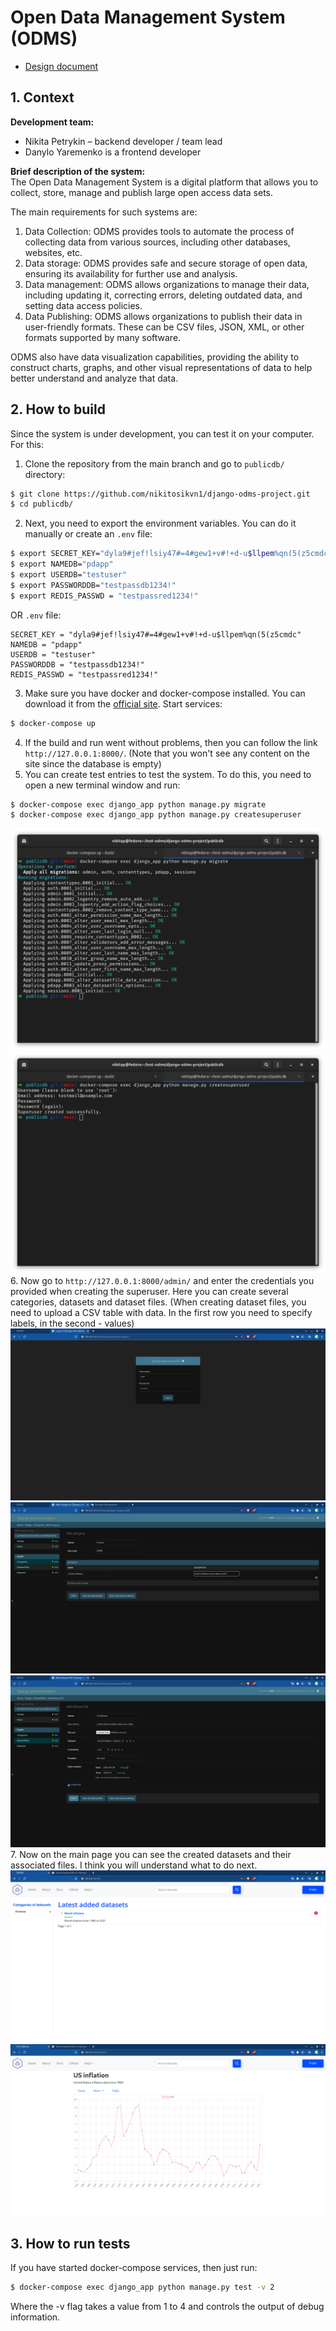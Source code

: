 # Open Data Management System (ODMS)

- [Design document](https://nikitas-docs.gitbook.io/open-data-management-system-design-document/)  

## 1. Context  
**Development team:**  
- Nikita Petrykin – backend developer / team lead  
- Danylo Yaremenko is a frontend developer  

**Brief description of the system:**  
The Open Data Management System is a digital platform that allows you to collect, store, manage and publish large open access data sets.  

The main requirements for such systems are:
1. Data Collection: ODMS provides tools to automate the process of collecting data from various sources, including other databases, websites, etc.
2. Data storage: ODMS provides safe and secure storage of open data, ensuring its availability for further use and analysis.
3. Data management: ODMS allows organizations to manage their data, including updating it, correcting errors, deleting outdated data, and setting data access policies.
4. Data Publishing: ODMS allows organizations to publish their data in user-friendly formats. These can be CSV files, JSON, XML, or other formats supported by many software.

ODMS also have data visualization capabilities, providing the ability to construct charts, graphs, and other visual representations of data to help better understand and analyze that data.  

## 2. How to build  
Since the system is under development, you can test it on your computer. For this:  
1. Clone the repository from the main branch and go to `publicdb/` directory:
```bash
$ git clone https://github.com/nikitosikvn1/django-odms-project.git
$ cd publicdb/
```
2. Next, you need to export the environment variables. You can do it manually or create an `.env` file:  
```bash
$ export SECRET_KEY="dyla9#jef!lsiy47#=4#gew1+v#!+d-u$llpem%qn(5(z5cmdc"
$ export NAMEDB="pdapp"
$ export USERDB="testuser"
$ export PASSWORDDB="testpassdb1234!"
$ export REDIS_PASSWD = "testpassred1234!"
```  
OR `.env` file:
```env
SECRET_KEY = "dyla9#jef!lsiy47#=4#gew1+v#!+d-u$llpem%qn(5(z5cmdc"
NAMEDB = "pdapp"
USERDB = "testuser"
PASSWORDDB = "testpassdb1234!"
REDIS_PASSWD = "testpassred1234!"
```
3. Make sure you have docker and docker-compose installed. You can download it from the [official site](https://www.docker.com/).  Start services:  
```bash
$ docker-compose up
```
4. If the build and run went without problems, then you can follow the link `http://127.0.0.1:8000/`. (Note that you won't see any content on the site since the database is empty)  
5. You can create test entries to test the system. To do this, you need to open a new terminal window and run:  
```bash
$ docker-compose exec django_app python manage.py migrate
$ docker-compose exec django_app python manage.py createsuperuser
```
![migrate](img/migrate.png)  
![createsuperuser](img/createsuperuser.png)  
6. Now go to `http://127.0.0.1:8000/admin/` and enter the credentials you provided when creating the superuser. Here you can create several categories, datasets and dataset files. (When creating dataset files, you need to upload a CSV table with data. In the first row you need to specify labels, in the second - values)  
![login](img/login.png)  
![categorydataset](img/category%26dataset.png)  
![file](img/datasetfile.png)  
7. Now on the main page you can see the created datasets and their associated files. I think you will understand what to do next.  
![index](img/index.png)  
![chart](img/chart.png)  

## 3. How to run tests  
If you have started docker-compose services, then just run:
```bash
$ docker-compose exec django_app python manage.py test -v 2
```
Where the -v flag takes a value from 1 to 4 and controls the output of debug information.